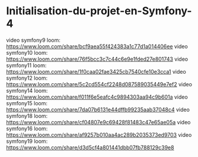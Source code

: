 # Initialisation-du-projet-en-Symfony-4
video symfony9 loom: https://www.loom.com/share/bcf9aea55f424383a1c77d1a014406ee
video symfony10 loom: https://www.loom.com/share/76f5bcc3c7c44c6e9e1fded27e801743
video symfony11 loom: https://www.loom.com/share/1f0caa02fae3425cb7540cfe10e3cca1
video symfony12 loom: https://www.loom.com/share/5c2cd554cf2248d087589035449e7ef2
video symfony14 loom: https://www.loom.com/share/f011f6e5eafc4c9894303aa94c9b601a
video symfony15 loom: https://www.loom.com/share/7da07b6131e44dffb99235aab37048c4
video symfony18 loom: https://www.loom.com/share/cf04807e9c69428f81483c47e65ae05a
video symfony16 loom: https://www.loom.com/share/af9257b010aa4ac289b2035373ed9703
video symfony19 loom: https://www.loom.com/share/d3d5cf4a801441dbb07fb788129c39e8

